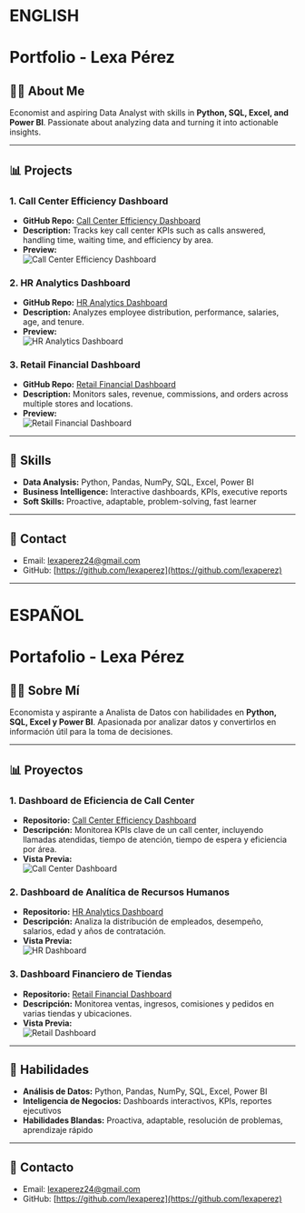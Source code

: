 # ENGLISH

# Portfolio - Lexa Pérez

## 👩‍💻 About Me
Economist and aspiring Data Analyst with skills in **Python, SQL, Excel, and Power BI**. Passionate about analyzing data and turning it into actionable insights.

---

## 📊 Projects

### 1. Call Center Efficiency Dashboard
- **GitHub Repo:** [Call Center Efficiency Dashboard](https://github.com/lexaperez24/CallCenter_Efficiency_Dashboard)  
- **Description:** Tracks key call center KPIs such as calls answered, handling time, waiting time, and efficiency by area.  
- **Preview:**  
![Call Center Efficiency Dashboard](images/dashboard_screenshot.png)

### 2. HR Analytics Dashboard
- **GitHub Repo:** [HR Analytics Dashboard](https://github.com/lexaperez24/HR_Analytics_Dashboard)  
- **Description:** Analyzes employee distribution, performance, salaries, age, and tenure.  
- **Preview:**  
![HR Analytics Dashboard](images/dashboard_screenshot.png)

### 3. Retail Financial Dashboard
- **GitHub Repo:** [Retail Financial Dashboard](https://github.com/lexaperez24/Retail_Financial_Dashboard)  
- **Description:** Monitors sales, revenue, commissions, and orders across multiple stores and locations.  
- **Preview:**  
![Retail Financial Dashboard](images/dashboard_screenshot.png)

---

## 📌 Skills
- **Data Analysis:** Python, Pandas, NumPy, SQL, Excel, Power BI  
- **Business Intelligence:** Interactive dashboards, KPIs, executive reports  
- **Soft Skills:** Proactive, adaptable, problem-solving, fast learner  

---

## 📧 Contact
- Email: lexaperez24@gmail.com  
- GitHub: [https://github.com/lexaperez](https://github.com/lexaperez)

---

# ESPAÑOL

# Portafolio - Lexa Pérez

## 👩‍💻 Sobre Mí
Economista y aspirante a Analista de Datos con habilidades en **Python, SQL, Excel y Power BI**. Apasionada por analizar datos y convertirlos en información útil para la toma de decisiones.

---

## 📊 Proyectos

### 1. Dashboard de Eficiencia de Call Center
- **Repositorio:** [Call Center Efficiency Dashboard](https://github.com/lexaperez24/CallCenter_Efficiency_Dashboard)  
- **Descripción:** Monitorea KPIs clave de un call center, incluyendo llamadas atendidas, tiempo de atención, tiempo de espera y eficiencia por área.  
- **Vista Previa:**  
![Call Center Dashboard](images/dashboard_screenshot.png)

### 2. Dashboard de Analítica de Recursos Humanos
- **Repositorio:** [HR Analytics Dashboard](https://github.com/lexaperez24/HR_Analytics_Dashboard)  
- **Descripción:** Analiza la distribución de empleados, desempeño, salarios, edad y años de contratación.  
- **Vista Previa:**  
![HR Dashboard](images/dashboard_screenshot.png)

### 3. Dashboard Financiero de Tiendas
- **Repositorio:** [Retail Financial Dashboard](https://github.com/lexaperez24/Retail_Financial_Dashboard)  
- **Descripción:** Monitorea ventas, ingresos, comisiones y pedidos en varias tiendas y ubicaciones.  
- **Vista Previa:**  
![Retail Dashboard](images/dashboard_screenshot.png)

---

## 📌 Habilidades
- **Análisis de Datos:** Python, Pandas, NumPy, SQL, Excel, Power BI  
- **Inteligencia de Negocios:** Dashboards interactivos, KPIs, reportes ejecutivos  
- **Habilidades Blandas:** Proactiva, adaptable, resolución de problemas, aprendizaje rápido  

---

## 📧 Contacto
- Email: lexaperez24@gmail.com   
- GitHub: [https://github.com/lexaperez](https://github.com/lexaperez)
